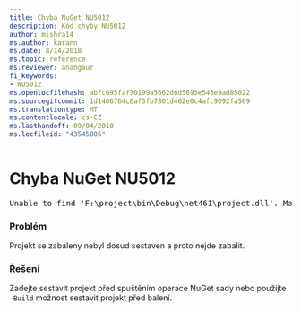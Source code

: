 ```yaml
---
title: Chyba NuGet NU5012
description: Kód chyby NU5012
author: mishra14
ms.author: karann
ms.date: 8/14/2018
ms.topic: reference
ms.reviewer: anangaur
f1_keywords:
- NU5012
ms.openlocfilehash: abfc695faf70199a5662d6d5693e543e9ad85022
ms.sourcegitcommit: 1d1406764c6af5fb7801d462e0c4afc9092fa569
ms.translationtype: MT
ms.contentlocale: cs-CZ
ms.lasthandoff: 09/04/2018
ms.locfileid: "43545886"
---
```

# <a name="nuget-error-nu5012"></a>Chyba NuGet NU5012
<pre>Unable to find 'F:\project\bin\Debug\net461\project.dll'. Make sure the project has been built.</pre>

### <a name="issue"></a>Problém

Projekt se zabaleny nebyl dosud sestaven a proto nejde zabalit.


### <a name="solution"></a>Řešení

Zadejte sestavit projekt před spuštěním operace NuGet sady nebo použijte `-Build` možnost sestavit projekt před balení.

